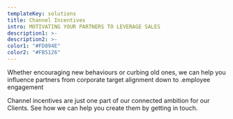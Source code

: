 ```yaml
---
templateKey: solutions
title: Channel Incentives
intro: MOTIVATING YOUR PARTNERS TO LEVERAGE SALES
description1: >-
description2: >-
color1: "#FD894E"
color2: "#FB5126"
---
```


<column large="5">
    <p>
      Whether encouraging new behaviours or curbing old ones, we can help you
      influence partners from corporate target alignment down to .<solutionlink solution="employee-engagement">employee
      engagement</solutionlink>
    </p>
</column>
<column large="5">
  <p>
    Channel incentives are just one part of our connected ambition for our
    Clients. See how we can help you create them by getting in touch.
  </p>
</column>
